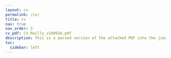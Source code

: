 ```yaml
---
layout: cv
permalink: /cv/
title: cv
nav: true
nav_order: 3
cv_pdf: CV_Reilly_v240916.pdf
description: This is a parsed version of the attached PDF into the jsonresume.org standard. Click the PDF icon to download that instead!
toc:
  sidebar: left
---
```

